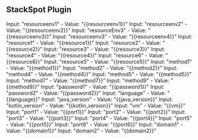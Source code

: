 ## StackSpot Plugin

Input: "resourceenv1" - Value: "{{resourceenv1}}"
Input: "resourceenv2" - Value: "{{resourceenv2}}"
Input: "resourceEnv3" - Value: "{{resourceenv3}}"
Input: "resourceenv3" - Value: "{{resourceenv4}}"
Input: "resource1" - Value: "{{resource1}}"
Input: "resource2" - Value: "{{resource2}}"
Input: "resource3" - Value: "{{resource3}}"
Input: "resource4" - Value: "{{resource4}}"
Input: "resource6" - Value: "{{resource6}}"
Input: "resource5" - Value: "{{resource5}}"
Input: "method1" - Value: "{{method1}}"
Input: "method2" - Value: "{{method2}}"
Input: "method4" - Value: "{{method4}}"
Input: "method5" - Value: "{{method5}}"
Input: "method7" - Value: "{{method7}}"
Input: "method9" - Value: "{{method9}}"
Input: "password1" - Value: "{{password1}}"
Input: "password2" - Value: "{{password2}}"
Input: "language" - Value: "{{language}}"
Input: "java_version" - Value: "{{java_version}}"
Input: "kotlin_version" - Value: "{{kotlin_version}}"
Input: "vm" - Value: "{{vm}}"
Input: "port1" - Value: "{{port1}}"
Input: "port2" - Value: "{{port2}}"
Input: "port3" - Value: "{{port3}}"
Input: "port4" - Value: "{{port4}}"
Input: "port5" - Value: "{{port5}}"
Input: "port6" - Value: "{{port6}}"
Input: "domain1" - Value: "{{domain1}}"
Input: "domain2" - Value: "{{domain2}}"
